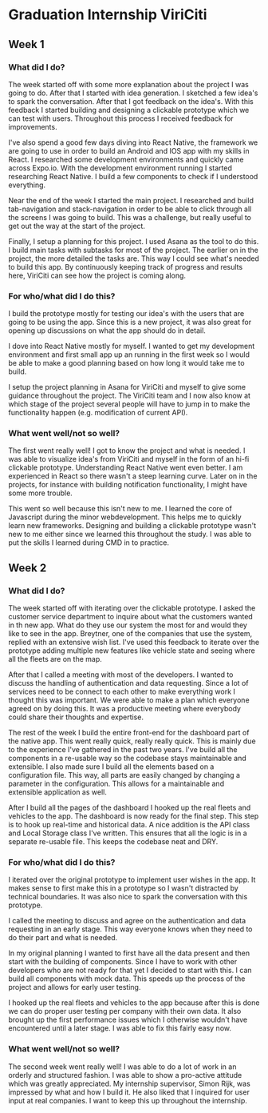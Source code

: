 # Graduation Internship ViriCiti
## Week 1
### What did I do?
The week started off with some more explanation about the project I was going to do. After that I started with idea generation. I sketched a few idea's to spark the conversation. After that I got feedback on the idea's. With this feedback I started building and designing a clickable prototype which we can test with users. Throughout this process I received feedback for improvements.

I've also spend a good few days diving into React Native, the framework we are going to use in order to build an Android and IOS app with my skills in React. I researched some development environments and quickly came across Expo.io. With the development environment running I started researching React Native. I build a few components to check if I understood everything.

Near the end of the week I started the main project. I researched and build tab-navigation and stack-navigation in order to be able to click through all the screens I was going to build. This was a challenge, but really useful to get out the way at the start of the project.

Finally, I setup a planning for this project. I used Asana as the tool to do this. I build main tasks with subtasks for most of the project. The earlier on in the project, the more detailed the tasks are. This way I could see what's needed to build this app. By continuously keeping track of progress and results here, ViriCiti can see how the project is coming along.

### For who/what did I do this?
I build the prototype mostly for testing our idea's with the users that are going to be using the app. Since this is a new project, it was also great for opening up discussions on what the app should do in detail.

I dove into React Native mostly for myself. I wanted to get my development environment and first small app up an running in the first week so I would be able to make a good planning based on how long it would take me to build.

I setup the project planning in Asana for ViriCiti and myself to give some guidance throughout the project. The ViriCiti team and I now also know at which stage of the project several people will have to jump in to make the functionality happen (e.g. modification of current API).

### What went well/not so well?
The first went really well! I got to know the project and what is needed. I was able to visualize idea's from ViriCiti and myself in the form of an hi-fi clickable prototype. Understanding React Native went even better. I am experienced in React so there wasn't a steep learning curve. Later on in the projects, for instance with building notification functionality, I might have some more trouble.

This went so well because this isn't new to me. I learned the core of Javascript during the minor webdevelopment. This helps me to quickly learn new frameworks. Designing and building a clickable prototype wasn't new to me either since we learned this throughout the study. I was able to put the skills I learned during CMD in to practice.

## Week 2
### What did I do?
The week started off with iterating over the clickable prototype. I asked the customer service department to inquire about what the customers wanted in th new app. What do they use our system the most for and would they like to see in the app. Breytner, one of the companies that use the system, replied with an extensive wish list. I've used this feedback to iterate over the prototype adding multiple new features like vehicle state and seeing where all the fleets are on the map.

After that I called a meeting with most of the developers. I wanted to discuss the handling of authentication and data requesting. Since a lot of services need to be connect to each other to make everything work I thought this was important. We were able to make a plan which everyone agreed on by doing this. It was a productive meeting where everybody could share their thoughts and expertise.

The rest of the week I build the entire front-end for the dashboard part of the native app. This went really quick, really really quick. This is mainly due to the experience I've gathered in the past two years. I've build all the components in a re-usable way so the codebase stays maintainable and extensible. I also made sure I build all the elements based on a configuration file. This way, all parts are easily changed by changing a parameter in the configuration. This allows for a maintainable and extensible application as well.

After I build all the pages of the dashboard I hooked up the real fleets and vehicles to the app. The dashboard is now ready for the final step. This step is to hook up real-time and historical data. A nice addition is the API class and Local Storage class I've written. This ensures that all the logic is in a separate re-usable file. This keeps the codebase neat and DRY.

### For who/what did I do this?
I iterated over the original prototype to implement user wishes in the app. It makes sense to first make this in a prototype so I wasn't distracted by technical boundaries. It was also nice to spark the conversation with this prototype.

I called the meeting to discuss and agree on the authentication and data requesting in an early stage. This way everyone knows when they need to do their part and what is needed.

In my original planning I wanted to first have all the data present and then start with the building of components. Since I have to work with other developers who are not ready for that yet I decided to start with this. I can build all components with mock data. This speeds up the process of the project and allows for early user testing.

I hooked up the real fleets and vehicles to the app because after this is done we can do proper user testing per company with their own data. It also brought up the first performance issues which I otherwise wouldn't have encountered until a later stage. I was able to fix this fairly easy now.

### What went well/not so well?
The second week went really well! I was able to do a lot of work in an orderly and structured fashion. I was able to show a pro-active attitude which was greatly appreciated. My internship supervisor, Simon Rijk, was impressed by what and how I build it. He also liked that I inquired for user input at real companies. I want to keep this up throughout the internship.
